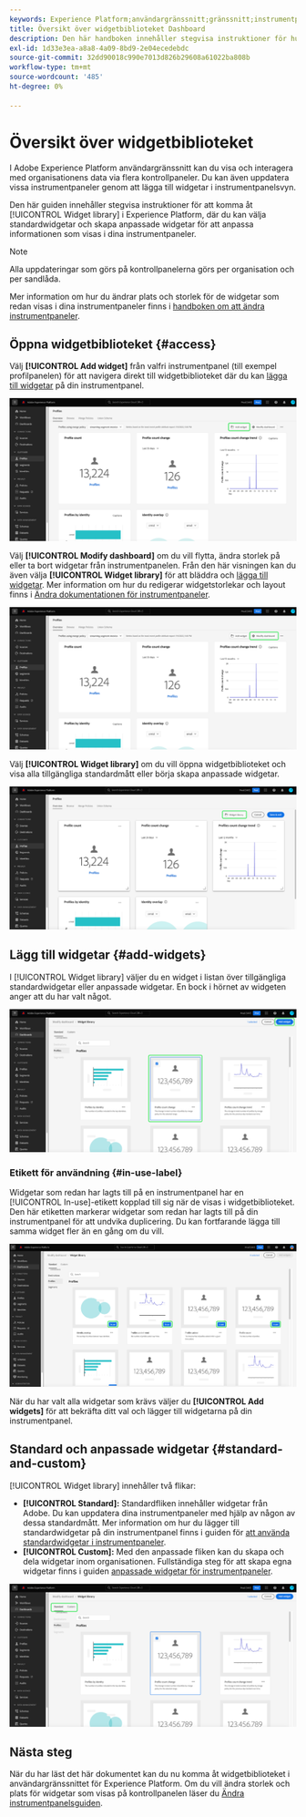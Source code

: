 ```yaml
---
keywords: Experience Platform;användargränssnitt;gränssnitt;instrumentpaneler;instrumentpanel;profiler;segment;mål;licensanvändning
title: Översikt över widgetbiblioteket Dashboard
description: Den här handboken innehåller stegvisa instruktioner för hur du kommer åt widgetbiblioteket i Adobe Experience Platform.
exl-id: 1d33e3ea-a8a8-4a09-8bd9-2e04ecedebdc
source-git-commit: 32dd90018c990e7013d826b29608a61022ba808b
workflow-type: tm+mt
source-wordcount: '485'
ht-degree: 0%

---
```


# Översikt över widgetbiblioteket

I Adobe Experience Platform användargränssnitt kan du visa och interagera med organisationens data via flera kontrollpaneler. Du kan även uppdatera vissa instrumentpaneler genom att lägga till widgetar i instrumentpanelsvyn.

Den här guiden innehåller stegvisa instruktioner för att komma åt [!UICONTROL Widget library] i Experience Platform, där du kan välja standardwidgetar och skapa anpassade widgetar för att anpassa informationen som visas i dina instrumentpaneler.

>[!NOTE]
>
>Alla uppdateringar som görs på kontrollpanelerna görs per organisation och per sandlåda.

Mer information om hur du ändrar plats och storlek för de widgetar som redan visas i dina instrumentpaneler finns i [handboken om att ändra instrumentpaneler](modify.md).

## Öppna widgetbiblioteket {#access}

Välj **[!UICONTROL Add widget]** från valfri instrumentpanel (till exempel profilpanelen) för att navigera direkt till widgetbiblioteket där du kan [lägga till widgetar](#add-widgets) på din instrumentpanel.

![Fliken Översikt över panelen Profiler med knappen Lägg till widget markerad.](../images/customization/profiles-overview-add-widget.png)

Välj **[!UICONTROL Modify dashboard]** om du vill flytta, ändra storlek på eller ta bort widgetar från instrumentpanelen. Från den här visningen kan du även välja **[!UICONTROL Widget library]** för att bläddra och [lägga till widgetar](#add-widgets). Mer information om hur du redigerar widgetstorlekar och layout finns i [Ändra dokumentationen för instrumentpaneler](./modify.md).

![Panelen Profiler - översikt med instrumentpanelen Ändra markerad.](../images/customization/modify-dashboard.png)

Välj **[!UICONTROL Widget library]** om du vill öppna widgetbiblioteket och visa alla tillgängliga standardmått eller börja skapa anpassade widgetar.

![Vyn Ändra instrumentpanel med widgetbiblioteket markerat.](../images/customization/widget-library-button.png)

## Lägg till widgetar {#add-widgets}

I [!UICONTROL Widget library] väljer du en widget i listan över tillgängliga standardwidgetar eller anpassade widgetar. En bock i hörnet av widgeten anger att du har valt något.

![Widgetbiblioteket med en vald widget och bockmarkering markerad.](../images/customization/confirm-selected-widget-to-add.png)

### Etikett för användning {#in-use-label}

Widgetar som redan har lagts till på en instrumentpanel har en [!UICONTROL In-use]-etikett kopplad till sig när de visas i widgetbiblioteket. Den här etiketten markerar widgetar som redan har lagts till på din instrumentpanel för att undvika duplicering. Du kan fortfarande lägga till samma widget fler än en gång om du vill.

![Widgetbiblioteket med etiketten som används markerad.](../images/customization/in-use-label.png)

När du har valt alla widgetar som krävs väljer du **[!UICONTROL Add widgets]** för att bekräfta ditt val och lägger till widgetarna på din instrumentpanel.

## Standard och anpassade widgetar {#standard-and-custom}

[!UICONTROL Widget library] innehåller två flikar:

* **[!UICONTROL Standard]:** Standardfliken innehåller widgetar från Adobe. Du kan uppdatera dina instrumentpaneler med hjälp av någon av dessa standardmått. Mer information om hur du lägger till standardwidgetar på din instrumentpanel finns i guiden för [att använda standardwidgetar i instrumentpaneler](standard-widgets.md).
* **[!UICONTROL Custom]:** Med den anpassade fliken kan du skapa och dela widgetar inom organisationen. Fullständiga steg för att skapa egna widgetar finns i guiden [anpassade widgetar för instrumentpaneler](custom-widgets.md).

![Widgetbiblioteket med standardflikar och anpassade flikar markerade.](../images/customization/widget-library.png)

## Nästa steg

När du har läst det här dokumentet kan du nu komma åt widgetbiblioteket i användargränssnittet för Experience Platform. Om du vill ändra storlek och plats för widgetar som visas på kontrollpanelen läser du [Ändra instrumentpanelsguiden](modify.md).
